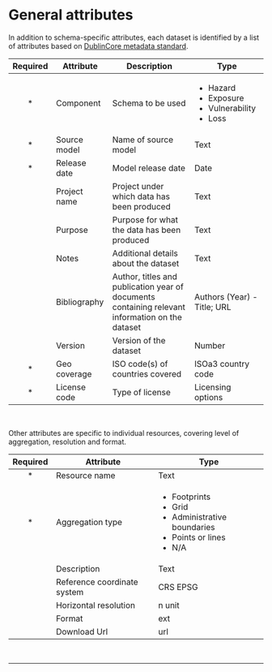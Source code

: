 # General attributes

In addition to schema-specific attributes, each dataset is identified by a list of attributes based on <a href="https://www.dublincore.org/specifications/dublin-core/dcmi-terms">DublinCore metadata standard</a>.

| **Required** | **Attribute** | **Description** | **Type** |
|:---:|---|---|---|
|*| Component | Schema to be used | <ul><li>Hazard<li>Exposure<li>Vulnerability<li>Loss |
|*| Source model | Name of source model | Text |
|*| Release date | Model release date | Date |
| | Project name | Project under which data has been produced | Text |
| | Purpose | Purpose for what the data has been produced | Text |
| | Notes | Additional details about the dataset | Text |
| | Bibliography | Author, titles and publication year of documents containing relevant information on the dataset | Authors (Year) - Title; URL |
| | Version | Version of the dataset | Number  |
|*| Geo coverage | ISO code(s) of countries covered | ISOa3 country code |
|\*| License code | Type of license | Licensing options |

<br>

Other attributes are specific to individual resources, covering level of aggregation, resolution and format.

| **Required** | **Attribute** | **Type** |
|:---:|---|---|
|*| Resource name | Text |
|*| Aggregation type | <ul><li>Footprints<li>Grid<li>Administrative boundaries<li>Points or lines<li>N/A</ul> |
| | Description | Text |
| | Reference coordinate system | CRS EPSG |
| | Horizontal resolution | n unit |
| | Format | ext |
| | Download Url | url |

<br><hr>
